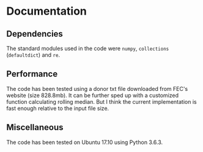 # Documentation #


## Dependencies ##

The standard modules used in the code were `numpy`, `collections` (`defaultdict`) and `re`.

## Performance ##

The code has been tested using a donor txt file downloaded from FEC's website (size 828.8mb). It can be further sped up with a customized function calculating rolling median. But I think the current implementation is fast enough relative to the input file size.

## Miscellaneous ##

The code has been tested on Ubuntu 17.10 using Python 3.6.3.
